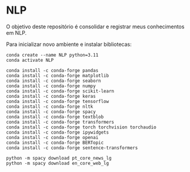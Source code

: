 # NLP

O objetivo deste repositório é consolidar e registrar meus conhecimentos em NLP.

Para inicializar novo ambiente e instalar bibliotecas:

```
conda create --name NLP python=3.11
conda activate NLP

conda install -c conda-forge pandas
conda install -c conda-forge matplotlib
conda install -c conda-forge seaborn
conda install -c conda-forge numpy
conda install -c conda-forge scikit-learn
conda install -c conda-forge keras
conda install -c conda-forge tensorflow
conda install -c conda-forge nltk
conda install -c conda-forge spacy
conda install -c conda-forge textblob
conda install -c conda-forge transformers
conda install -c conda-forge torch torchvision torchaudio
conda install -c conda-forge ipywidgets
conda install -c conda-forge openai
conda install -c conda-forge BERTopic
conda install -c conda-forge sentence-transformers

python -m spacy download pt_core_news_lg
python -m spacy download en_core_web_lg 
```
